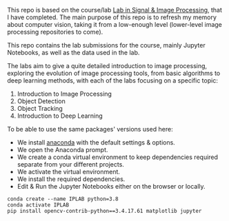This repo is based on the course/lab [Lab in Signal & Image Processing](https://edu.epfl.ch/coursebook/en/lab-in-signal-and-image-processing-EE-490-F), that I have completed. The main purpose of this repo is to refresh my memory about computer vision, taking it from a low-enough level (lower-level image processing repositories to come).

This repo contains the lab submissions for the course, mainly Jupyter Notebooks, as well as the data used in the lab.

The labs aim to give a quite detailed introduction to image processing, exploring the evolution of image processing tools, from basic algorithms to deep learning methods, with each of the labs focusing on a specific topic:
1. Introduction to Image Processing
2. Object Detection
3. Object Tracking
4. Introduction to Deep Learning


To be able to use the same packages' versions used here:
- We install [anaconda](https://www.anaconda.com/download) with the default settings & options.
- We open the Anaconda prompt.
- We create a conda virtual environment to keep dependencies required separate from your different projects.
- We activate the virtual environment.
- We install the required dependencies.
- Edit & Run the Jupyter Notebooks either on the browser or locally.

```
conda create --name IPLAB python=3.8
conda activate IPLAB
pip install opencv-contrib-python==3.4.17.61 matplotlib jupyter
```
